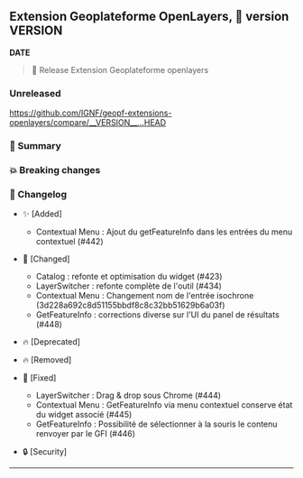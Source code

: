 ## Extension Geoplateforme OpenLayers, 🔖 version __VERSION__

__DATE__
> 🚀 Release Extension Geoplateforme openlayers

### Unreleased

<https://github.com/IGNF/geopf-extensions-openlayers/compare/__VERSION__...HEAD>

### 🎉 Summary

### 💥 Breaking changes

### 📖 Changelog

* ✨ [Added]

  - Contextual Menu : Ajout du getFeatureInfo dans les entrées du menu contextuel (#442)

* 🔨 [Changed]

  - Catalog : refonte et optimisation du widget (#423)
  - LayerSwitcher : refonte complète de l'outil (#434)
  - Contextual Menu : Changement nom de l'entrée isochrone (3d228a692c8d51155bbdf8c8c32bb51629b6a03f)
  - GetFeatureInfo : corrections diverse sur l'UI du panel de résultats (#448)

* 🔥 [Deprecated]

* 🔥 [Removed]

* 🐛 [Fixed]

  - LayerSwitcher : Drag & drop sous Chrome (#444)
  - Contextual Menu : GetFeatureInfo via menu contextuel conserve état du widget associé (#445)
  - GetFeatureInfo : Possibilité de sélectionner à la souris le contenu renvoyer par le GFI (#446)

* 🔒 [Security]


---
